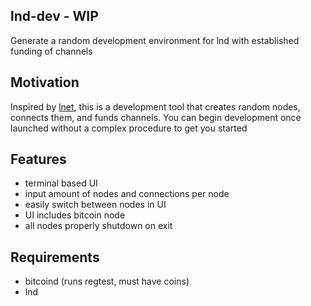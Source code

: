 ## lnd-dev - WIP

Generate a random development environment for lnd with established funding of channels

## Motivation
Inspired by [lnet](https://github.com/cdecker/lnet), this is a development tool that creates random nodes, connects them, and funds channels.
You can begin development once launched without a complex procedure to get you started

## Features
* terminal based UI
* input amount of nodes and connections per node
* easily switch between nodes in UI
* UI includes bitcoin node
* all nodes properly shutdown on exit

## Requirements
* bitcoind (runs regtest, must have coins)
* lnd

